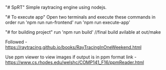"# SpRT"
Simple raytracing engine using nodejs.

"# To execute app"
Open two terminals and execute these commands in order
run 'npm run run-frontend'
run 'npm run execute-app'

"# for building project"
run 'npm run build'
//final build avilable at out/make

Followed - https://raytracing.github.io/books/RayTracingInOneWeekend.html

Use ppm viewer to view images if output is in ppm format
link - https://www.cs.rhodes.edu/welshc/COMP141_F16/ppmReader.html
